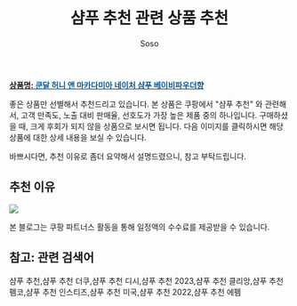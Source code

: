 ﻿---
layout: post
title:  "샴푸 추천 관련 상품 추천"
author: Soso
categories: [ 디지털/가전]
tags: [샴푸 추천,샴푸 추천 더쿠,샴푸 추천 디시,샴푸 추천 2023,샴푸 추천 클리앙,샴푸 추천 펨코,샴푸 추천 인스티즈,샴푸 추천 미국,샴푸 추천 2022,샴푸 추천 에펨]
image: https://ads-partners.coupang.com/image1/x4druyj4q95Ds4udxyAkEIb14ekavuOX2e8AhqsI_N_G-hXDUvvk45jNfbbMBQ2vvuoKEPZ2cDZ8ouQqyR79QgdCNqthYl-xaK3Rxh5-nyn6XvNpd-j7VYh4InnI5ZW9bZr41tSTEeQmKmF2LNo9yknhgvUQ90gX2K_kC6qxO5NOJdFpakouiTqn48BMaXgMzyh5aBwJ_z6yfKrTb7k5wZVP83yf3VPrlIqvWAqsErg8mC9CHTr4mKYhntSYHCLOkh1tIrUqmMNfJc_3smtLpaLeQg== 
description: "쿠팡에서 샴푸 추천 관련 상품으로 가장 고객 선호도가 높은 제품 중 하나입니다."
---

<a href="https://link.coupang.com/re/AFFSDP?lptag=AF5673682&pageKey=266241223&itemId=7529248159&vendorItemId=5285801313&traceid=V0-153-5319cccacca4185b&requestid=20240206140813462043734087&token=31850C%7CMIXED"><b>상품명: <font color='#01579B'>쿤달 허니 앤 마카다미아 네이처 샴푸 베이비파우더향</font></b></a>

좋은 상품만 선별해서 추천드리고 있습니다.
본 상품은 쿠팡에서 "샴푸 추천" 와 관련해서, 고객 만족도, 노출 대비 판매율, 선호도가 가장 높은 제품 중의 하나입니다.
구매하셨을 때, 크게 후회가 되지 않을 상품으로 보시면 됩니다. 
다음 이미지를 클릭하시면 해당 상품에 대한 상세 내용을 보실 수 있습니다.

바쁘시다면, 추천 이유로 좀더 요약해서 설명드렸으니, 참고 부탁드립니다.

## 추천 이유 

<a href="https://link.coupang.com/re/AFFSDP?lptag=AF5673682&pageKey=266241223&itemId=7529248159&vendorItemId=5285801313&traceid=V0-153-5319cccacca4185b&requestid=20240206140813462043734087&token=31850C%7CMIXED"><img src="https://thumbnail6.coupangcdn.com/thumbnails/remote/q89/image/retail/images/9256875725970443-0e75007f-cf30-44ad-beca-46d99137c862.jpg"></a> 

본 블로그는 쿠팡 파트너스 활동을 통해 일정액의 수수료를 제공받을 수 있습니다.

## 참고: 관련 검색어    
샴푸 추천,샴푸 추천 더쿠,샴푸 추천 디시,샴푸 추천 2023,샴푸 추천 클리앙,샴푸 추천 펨코,샴푸 추천 인스티즈,샴푸 추천 미국,샴푸 추천 2022,샴푸 추천 에펨